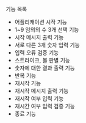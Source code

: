기능 목록
- 어플리캐이션 시작 기능
- 1~9 임의의 수 3개 선택 기능
- 시작 메시지 출력 기능
- 서로 다른 3개 숫자 입력 기능
- 입력 오류 검증 기능
- 스트라이크, 볼 판별 기능
- 숫자에 대한 결과 출력 기능
- 반복 기능
- 재시작 기능
- 재시작 메시지 출력 기능
- 재시작 여부 입력 기능
- 재시간 여부 입력 검증 기능
- 종료 기능
